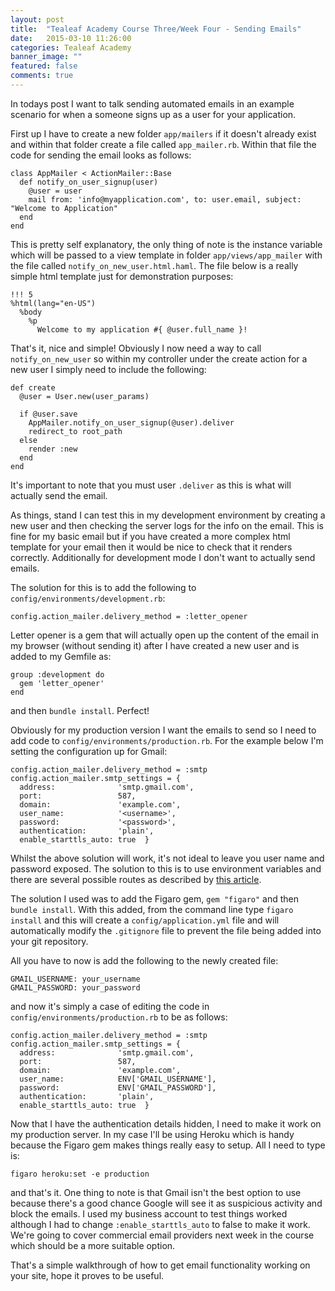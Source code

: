 ```yaml
---
layout: post
title:  "Tealeaf Academy Course Three/Week Four - Sending Emails"
date:   2015-03-10 11:26:00
categories: Tealeaf Academy
banner_image: ""
featured: false
comments: true
---
```


In todays post I want to talk sending automated emails in an example scenario for when a someone signs up as a user for your application.

<!--more-->

First up I have to create a new folder ```app/mailers``` if it doesn't already exist and within that folder create a file called ```app_mailer.rb```.  Within that file the code for sending the email looks as follows:

    class AppMailer < ActionMailer::Base
      def notify_on_user_signup(user)
        @user = user
        mail from: 'info@myapplication.com', to: user.email, subject: "Welcome to Application"
      end
    end
    
This is pretty self explanatory, the only thing of note is the instance variable which will be passed to a view template in folder ```app/views/app_mailer``` with the file called ```notify_on_new_user.html.haml```.  The file below is a really simple html template just for demonstration purposes:

    !!! 5
    %html(lang="en-US")
      %body
        %p
          Welcome to my application #{ @user.full_name }!
            
That's it, nice and simple! Obviously I now need a way to call ```notify_on_new_user``` so within my controller under the create action for a new user I simply need to include the following:

    def create
      @user = User.new(user_params)

      if @user.save
        AppMailer.notify_on_user_signup(@user).deliver
        redirect_to root_path
      else
        render :new
      end
    end
    
It's important to note that you must user ```.deliver``` as this is what will actually send the email.

As things, stand I can test this in my development environment by creating a new user and then checking the server logs for the info on the email.  This is fine for my basic email but if you have created a more complex html template for your email then it would be nice to check that it renders correctly.  Additionally for development mode I don't want to actually send emails.

The solution for this is to add the following to ```config/environments/development.rb```:

    config.action_mailer.delivery_method = :letter_opener
    
Letter opener is a gem that will actually open up the content of the email in my browser (without sending it) after I have created a new user and is added to my Gemfile as:

    group :development do
      gem 'letter_opener'
    end
    
and then ```bundle install```.  Perfect!

Obviously for my production version I want the emails to send so I need to add code to ```config/environments/production.rb```.  For the example below I'm setting the configuration up for Gmail:

    config.action_mailer.delivery_method = :smtp
    config.action_mailer.smtp_settings = {
      address:              'smtp.gmail.com',
      port:                 587,
      domain:               'example.com',
      user_name:            '<username>',
      password:             '<password>',
      authentication:       'plain',
      enable_starttls_auto: true  }
      
Whilst the above solution will work, it's not ideal to leave you user name and password exposed.  The solution to this is to use environment variables and there are several possible routes as described by [this article](http://railsapps.github.io/rails-environment-variables.html).

The solution I used was to add the Figaro gem, ```gem "figaro"``` and then ```bundle install```.  With this added, from the command line type ```figaro install``` and this will create a ```config/application.yml``` file and will automatically modify the ```.gitignore``` file to prevent the file being added into your git repository.

All you have to now is add the following to the newly created file:

    GMAIL_USERNAME: your_username
    GMAIL_PASSWORD: your_password
    
and now it's simply a case of editing the code in ```config/environments/production.rb``` to be as follows:

    config.action_mailer.delivery_method = :smtp
    config.action_mailer.smtp_settings = {
      address:              'smtp.gmail.com',
      port:                 587,
      domain:               'example.com',
      user_name:            ENV['GMAIL_USERNAME'],
      password:             ENV['GMAIL_PASSWORD'],
      authentication:       'plain',
      enable_starttls_auto: true  }

Now that I have the authentication details hidden, I need to make it work on my production server.  In my case I'll be using Heroku which is handy because the Figaro gem makes things really easy to setup.  All I need to type is:

    figaro heroku:set -e production
    
and that's it.  One thing to note is that Gmail isn't the best option to use because there's a good chance Google will see it as suspicious activity and block the emails.  I used my business account to test things worked although I had to change ```:enable_starttls_auto``` to false to make it work. We're going to cover commercial email providers next week in the course which should be a more suitable option.

That's a simple walkthrough of how to get email functionality working on your site, hope it proves to be useful.           